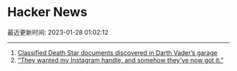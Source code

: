 # Hacker News

最近更新时间: 2023-01-28 01:02:12

--- 
1. [Classified Death Star documents discovered in Darth Vader’s garage](https://www.screen-idle.com/classified-death-star-documents-discovered-in-darth-vaders-garage/) 
2. [“They wanted my Instagram handle, and somehow they've now got it.”](https://mastodon.social/@alexjsp/109760277713815857) 
